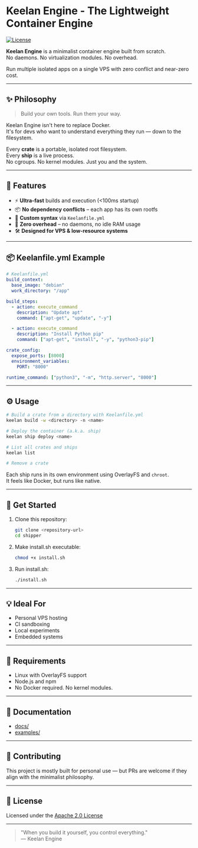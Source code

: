 # Keelan Engine - The Lightweight Container Engine

[![License](https://img.shields.io/badge/License-Apache%202.0-blue.svg)](https://opensource.org/licenses/Apache-2.0)

**Keelan Engine** is a minimalist container engine built from scratch.  
No daemons. No virtualization modules. No overhead.

Run multiple isolated apps on a single VPS with zero conflict and near-zero cost.

---

## ✨ Philosophy

> Build your own tools. Run them your way.

Keelan Engine isn't here to replace Docker.  
It's for devs who want to understand everything they run — down to the filesystem.

Every **crate** is a portable, isolated root filesystem.  
Every **ship** is a live process.  
No cgroups. No kernel modules. Just you and the system.

---

## 🚀 Features

- ⚡ **Ultra-fast** builds and execution (<100ms startup)
- 📦 **No dependency conflicts** – each app has its own rootfs
- 🧱 **Custom syntax** via `Keelanfile.yml`
- 🧊 **Zero overhead** – no daemons, no idle RAM usage
- 🛠️ **Designed for VPS & low-resource systems**

---

## 📦 Keelanfile.yml Example

```yaml
# Keelanfile.yml
build_context:
  base_image: "debian"
  work_directory: "/app"

build_steps:
  - action: execute_command
    description: "Update apt"
    command: ["apt-get", "update", "-y"]

  - action: execute_command
    description: "Install Python pip"
    command: ["apt-get", "install", "-y", "python3-pip"]

crate_config:
  expose_ports: [8000]
  environment_variables:
    PORT: "8000"

runtime_command: ["python3", "-m", "http.server", "8000"]
```

---

## ⚙️ Usage

```bash
# Build a crate from a directory with Keelanfile.yml
keelan build -w <directory> -n <name>

# Deploy the container (a.k.a. ship)
keelan ship deploy <name>

# List all crates and ships
keelan list

# Remove a crate
```

Each ship runs in its own environment using OverlayFS and `chroot`.  
It feels like Docker, but runs like native.

---

## 🚀 Get Started

1. Clone this repository:
   ```bash
   git clone <repository-url>
   cd shipper
   ```

2. Make install.sh executable:
   ```bash
   chmod +x install.sh
   ```

3. Run install.sh:
   ```bash
   ./install.sh
   ```

---

## 💡 Ideal For

- Personal VPS hosting
- CI sandboxing
- Local experiments
- Embedded systems

---

## 🧠 Requirements

- Linux with OverlayFS support
- Node.js and npm
- No Docker required. No kernel modules.

---

## 📖 Documentation

- [docs/](docs/)
- [examples/](examples/)

---

## 🤝 Contributing

This project is mostly built for personal use — but PRs are welcome if they align with the minimalist philosophy.

---

## 📄 License

Licensed under the [Apache 2.0 License](LICENSE)

---

> "When you build it yourself, you control everything."  
> — Keelan Engine
